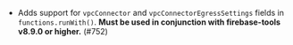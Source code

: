 - Adds support for `vpcConnector` and `vpcConnectorEgressSettings` fields in `functions.runWith()`. **Must be used in conjunction with firebase-tools v8.9.0 or higher.** (#752)
